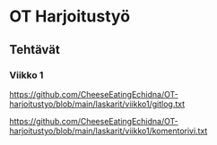 # OT Harjoitustyö

## Tehtävät

### Viikko 1

https://github.com/CheeseEatingEchidna/OT-harjoitustyo/blob/main/laskarit/viikko1/gitlog.txt

https://github.com/CheeseEatingEchidna/OT-harjoitustyo/blob/main/laskarit/viikko1/komentorivi.txt

